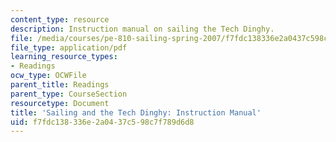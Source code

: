 ```yaml
---
content_type: resource
description: Instruction manual on sailing the Tech Dinghy.
file: /media/courses/pe-810-sailing-spring-2007/f7fdc138336e2a0437c598c7f789d6d8_booklet.pdf
file_type: application/pdf
learning_resource_types:
- Readings
ocw_type: OCWFile
parent_title: Readings
parent_type: CourseSection
resourcetype: Document
title: 'Sailing and the Tech Dinghy: Instruction Manual'
uid: f7fdc138-336e-2a04-37c5-98c7f789d6d8
---
```


